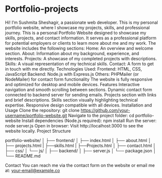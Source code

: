 # Portfolio-projects
Hi! I’m Sushmita Sheshagir, a passionate web developer. This is my personal portfolio website, where I showcase my projects, skills, and professional journey.
This is a personal Portfolio Website designed to showcase my skills, projects, and contact information. It serves as a professional platform for potential employers or clients to learn more about me and my work.
The website includes the following sections:
Home: An overview and welcome section.
About: Information about my background, experience, and interests.
Projects: A showcase of my completed projects with descriptions.
Skills: A visual representation of my technical skills.
Contact: A form to get in touch with me directly.
Technologies Used:
Frontend: HTML, CSS, JavaScript
Backend: Node.js with Express.js
Others: PHPMailer (or NodeMailer) for contact form functionality
The website is fully responsive and optimized for desktop and mobile devices.
Features
Interactive navigation and smooth scrolling between sections.
Dynamic contact form connected to backend server for sending emails.
Projects section with links and brief descriptions.
Skills section visually highlighting technical expertise.
Responsive design compatible with all devices.
Installation and Usage
Clone the repository:
git clone https://github.com/your-username/portfolio-website.git
Navigate to the project folder:
cd portfolio-website
Install dependencies (Node.js required):
npm install
Run the server:
node server.js
Open in browser:
Visit http://localhost:3000 to see the website locally.
Project Structure

portfolio-website/
│
├── frontend/
│   ├── index.html
│   ├── about.html
│   ├── projects.html
|    ├──skills.html
|   ├──Projects.htnl
│   ├── contact.html
│   ├── css/
│   └── js/
│
├── backend/
│   ├── server.js
│   └── package.json
│
└── README.md

Contact
You can reach me via the contact form on the website or email me at: your-email@example.co
